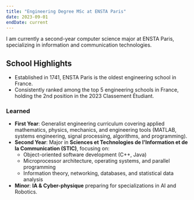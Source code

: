 ```yaml
---
title: "Engineering Degree MSc at ENSTA Paris"
date: 2023-09-01
endDate: current
---
```


I am currently a second-year computer science major at ENSTA Paris, specializing in information and communication technologies.

## School Highlights
- Established in 1741, ENSTA Paris is the oldest engineering school in France.
- Consistently ranked among the top 5 engineering schools in France, holding the 2nd position in the 2023 Classement Étudiant.

### Learned

- **First Year**: Generalist engineering curriculum covering applied mathematics, physics, mechanics, and engineering tools (MATLAB, systems engineering, signal processing, algorithms, and programming).
- **Second Year**: Major in **Sciences et Technologies de l'Information et de la Communication (STIC)**, focusing on:
  - Object-oriented software development (C++, Java)
  - Microprocessor architecture, operating systems, and parallel programming
  - Information theory, networking, databases, and statistical data analysis
- **Minor**: **IA & Cyber-physique** preparing for specializations in AI and Robotics.
